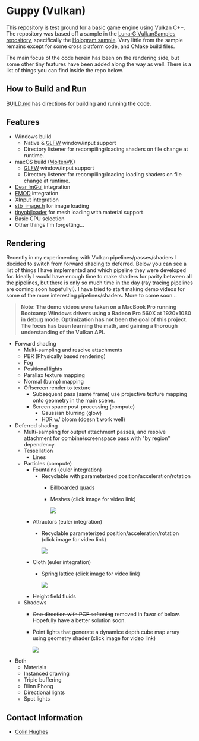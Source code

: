 # Guppy (Vulkan)
  This repository is test ground for a basic game engine using Vulkan C++. The repository was based off a sample in the [LunarG VulkanSamples repository](https://github.com/LunarG/VulkanSamples), specifically the [Hologram sample](https://github.com/LunarG/VulkanSamples/tree/master/Sample-Programs/Hologram). Very little from the sample remains except for some cross platform code, and CMake build files.

  The main focus of the code herein has been on the rendering side, but some other tiny features have been added along the way as well. There is a list of things you can find inside the repo below. 

## How to Build and Run
[BUILD.md](BUILD.md) has directions for building and running the code.

## Features
* Windows build
  * Native & [GLFW](https://www.glfw.org/) window/input support
  * Directory listener for recompiling/loading shaders on file change at runtime.
* macOS build ([MoltenVK](https://github.com/KhronosGroup/MoltenVK))
  * [GLFW](https://www.glfw.org/) window/input support
  * Directory listener for recompiling/loading loading shaders on file change at runtime.
* [Dear ImGui](https://github.com/ocornut/imgui) integration
* [FMOD](https://www.fmod.com/) integration
* [XInput](https://docs.microsoft.com/en-us/windows/win32/xinput/xinput-game-controller-apis-portal) integration
* [stb_image.h](https://github.com/nothings/stb/blob/master/stb_image.h) for image loading
* [tinyobjloader](https://github.com/syoyo/tinyobjloader) for mesh loading with material support
* Basic CPU selection
* Other things I'm forgetting...

## Rendering
Recently in my experimenting with Vulkan pipelines/passes/shaders I decided to switch from forward shading to deferred. Below you can see a list of things I have implemented and which pipeline they were developed for. Ideally I would have enough time to make shaders for parity between all the pipelines, but there is only so much time in the day (ray tracing pipelines are coming soon hopefully!). I have tried to start making demo videos for some of the more interesting pipelines/shaders. More to come soon...

> **Note: The demo videos were taken on a MacBook Pro running Bootcamp Windows drivers using a Radeon Pro 560X at 1920x1080 in debug mode. Optimization has not been the goal of this project. The focus has been learning the math, and gaining a thorough understanding of the Vulkan API.**

* Forward shading
  * Multi-sampling and resolve attachments
  * PBR (Physically based rendering)
  * Fog
  * Positional lights
  * Parallax texture mapping
  * Normal (bump) mapping
  * Offscreen render to texture
    * Subsequent pass (same frame) use projective texture mapping onto geometry in the main scene.
    * Screen space post-processing (compute)
      * Gaussian blurring (glow)
      * HDR w/ bloom (doesn't work well)
* Deferred shading
  * Multi-sampling for output attachment passes, and resolve attachment for combine/screenspace pass with "by region" dependency.
  * Tessellation
    * Lines
  * Particles (compute)
    * Fountains (euler integration)
      * Recyclable with parameterized position/acceleration/rotation
        * Billboarded quads
        * Meshes (click image for video link)

          [![](https://i9.ytimg.com/vi/57DorBKAc1Q/mq2.jpg?sqp=CLOxsu8F&rs=AOn4CLCtfXqjZzL7Q7O-HL0PFFpt48gvAg)](https://youtu.be/57DorBKAc1Q "Guppy - recyclable particle fountain meshes with shadows")
    * Attractors (euler integration)
      * Recyclable parameterized position/acceleration/rotation (click image for video link)

        [![](https://i9.ytimg.com/vi/sWfPW5PMsjg/mq1.jpg?sqp=CNCzsu8F&rs=AOn4CLCXV0PGaxp0QLecu-EcB35j2FFSEw)](https://youtu.be/sWfPW5PMsjg "Guppy - 125000 particles affected by two gravity attractors demo")
    * Cloth (euler integration)
      * Spring lattice (click image for video link)

        [![](https://i9.ytimg.com/vi/AQdR3c39388/mq1.jpg?sqp=CJOysu8F&rs=AOn4CLAeHc3EWQ_phPrkFAAldl-19pRm4A)](https://youtu.be/AQdR3c39388 "Guppy - Cloth shader demo (compute particle spring lattice)")
    * Height field fluids
  * Shadows
    * ~~One direction with PCF softening~~ removed in favor of below. Hopefully have a better solution soon.
    * Point lights that generate a dynamice depth cube map array using geometry shader (click image for video link)

      [![](https://i9.ytimg.com/vi/ri3ZodRF7VY/mq2.jpg?sqp=CPCzsu8F&rs=AOn4CLD3r_d1udaNVHO7Jrio8xC7n7riZw)](https://youtu.be/ri3ZodRF7VY "Guppy - Point lights with shadow cube maps demo")
* Both
  * Materials
  * Instanced drawing
  * Triple buffering
  * Blinn Phong
  * Directional lights
  * Spot lights

## Contact Information
* [Colin Hughes](mailto:colin.s.hughes@gmail.com)